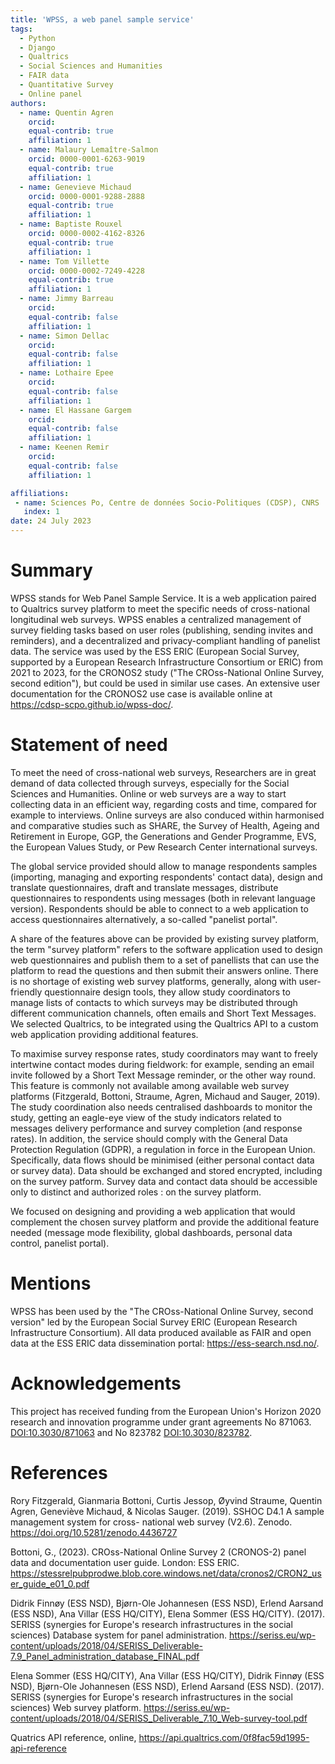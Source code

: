```yaml
---
title: 'WPSS, a web panel sample service'
tags:
  - Python
  - Django
  - Qualtrics
  - Social Sciences and Humanities
  - FAIR data
  - Quantitative Survey
  - Online panel
authors:
  - name: Quentin Agren
    orcid:
    equal-contrib: true
    affiliation: 1
  - name: Malaury Lemaître-Salmon
    orcid: 0000-0001-6263-9019
    equal-contrib: true
    affiliation: 1
  - name: Genevieve Michaud
    orcid: 0000-0001-9288-2888
    equal-contrib: true
    affiliation: 1
  - name: Baptiste Rouxel
    orcid: 0000-0002-4162-8326
    equal-contrib: true
    affiliation: 1
  - name: Tom Villette
    orcid: 0000-0002-7249-4228
    equal-contrib: true
    affiliation: 1
  - name: Jimmy Barreau
    orcid:
    equal-contrib: false
    affiliation: 1
  - name: Simon Dellac
    orcid:
    equal-contrib: false
    affiliation: 1
  - name: Lothaire Epee
    orcid:
    equal-contrib: false
    affiliation: 1
  - name: El Hassane Gargem
    orcid:
    equal-contrib: false
    affiliation: 1
  - name: Keenen Remir
    orcid:
    equal-contrib: false
    affiliation: 1

affiliations:
 - name: Sciences Po, Centre de données Socio-Politiques (CDSP), CNRS
   index: 1
date: 24 July 2023
---
```


# Summary

WPSS stands for Web Panel Sample Service. It is a web application paired to Qualtrics survey platform to meet the specific needs of cross-national longitudinal web surveys.
WPSS enables a centralized management of survey fielding tasks based on user roles (publishing, sending invites and reminders), and a decentralized and privacy-compliant handling of panelist data. The service was used by the ESS ERIC (European Social Survey, supported by a European Research Infrastructure Consortium or ERIC) from 2021 to 2023, for the CRONOS2 study ("The CROss-National Online Survey, second edition"), but could be used in similar use cases. An extensive user documentation for the CRONOS2 use case is available online at https://cdsp-scpo.github.io/wpss-doc/.

# Statement of need

To meet the need of cross-national web surveys,
Researchers are in great demand of data collected through surveys, especially for the Social Sciences and Humanities. Online or web surveys are a way to start collecting data in an efficient way, regarding costs and time, compared for example to interviews. Online surveys are also conduced within harmonised and comparative studies such as SHARE, the Survey of Health, Ageing and Retirement in Europe, GGP, the Generations and Gender Programme, EVS, the European Values Study, or Pew Research Center international surveys.

The global service provided should allow to manage respondents samples (importing, managing and exporting respondents' contact data), design and translate questionnaires, draft and translate messages, distribute questionnaires to respondents using messages (both in relevant language version). Respondents should be able to connect to a web application to access questionnaires alternatively, a so-called "panelist portal".

A share of the features above can be provided by existing survey platform, the term "survey platform" refers to the software application used to design web questionnaires and publish them to a set of panellists that can use the platform to read the questions and then submit their answers online. There is no shortage of existing web survey platforms, generally, along with user-friendly questionnaire design tools, they allow study coordinators to manage lists of contacts to which surveys may be distributed through different communication channels, often emails and Short Text Messages. We selected Qualtrics, to be integrated using the Qualtrics API to a custom web application providing additional features.

To maximise survey response rates, study coordinators may want to freely intertwine contact modes during fieldwork: for example, sending an email invite followed by a Short Text Message reminder, or the other way round. This feature is commonly not available among available web survey platforms (Fitzgerald, Bottoni, Straume, Agren, Michaud and Sauger, 2019). The study coordination also needs centralised dashboards to monitor the study, getting an eagle-eye view of the study indicators related to messages delivery performance and survey completion (and response rates).
In addition, the service should comply with the General Data Protection Regulation (GDPR), a regulation in force in the European Union. Specifically, data flows should be minimised (either personal contact data or survey data). Data should be exchanged and stored encrypted, including on the survey patform. Survey data and contact data should be accessible only to distinct and authorized roles : on the survey platform.

We focused on designing and providing a web application that would complement the chosen survey platform and provide the additional feature needed (message mode flexibility, global dashboards, personal data control, panelist portal).

# Mentions

WPSS has been used by the "The CROss-National Online Survey, second version" led by the European Social Survey ERIC (European Research Infrastructure Consortium). All data produced available as FAIR and open data at the ESS ERIC data dissemination portal: https://ess-search.nsd.no/.

# Acknowledgements

This project has received funding from the European Union's Horizon 2020 research and innovation programme under grant agreements No 871063. [DOI:10.3030/871063](https://doi.org/10.3030/871063) and No 823782 [DOI:10.3030/823782](https://doi.org/10.3030/823782).

# References
Rory Fitzgerald, Gianmaria Bottoni, Curtis Jessop, Øyvind Straume, Quentin Agren, Geneviève Michaud, & Nicolas Sauger. (2019). SSHOC D4.1 A sample management system for cross- national web survey (V2.6). Zenodo. https://doi.org/10.5281/zenodo.4436727

Bottoni, G., (2023). CROss-National Online Survey 2 (CRONOS-2) panel data and documentation user guide. London: ESS ERIC. https://stessrelpubprodwe.blob.core.windows.net/data/cronos2/CRON2_user_guide_e01_0.pdf

Didrik Finnøy (ESS NSD), Bjørn-Ole Johannesen (ESS NSD), Erlend Aarsand (ESS NSD), Ana Villar (ESS HQ/CITY), Elena Sommer (ESS HQ/CITY). (2017). SERISS (synergies for Europe's research infrastructures in the social sciences) Database system for panel administration. https://seriss.eu/wp-content/uploads/2018/04/SERISS_Deliverable-7.9_Panel_administration_database_FINAL.pdf

Elena Sommer (ESS HQ/CITY), Ana Villar (ESS HQ/CITY), Didrik Finnøy (ESS NSD), Bjørn-Ole Johannesen (ESS NSD), Erlend Aarsand (ESS NSD). (2017). SERISS (synergies for Europe's research infrastructures in the social sciences) Web survey platform. https://seriss.eu/wp-content/uploads/2018/04/SERISS_Deliverable_7.10_Web-survey-tool.pdf

Quatrics API reference, online, https://api.qualtrics.com/0f8fac59d1995-api-reference
